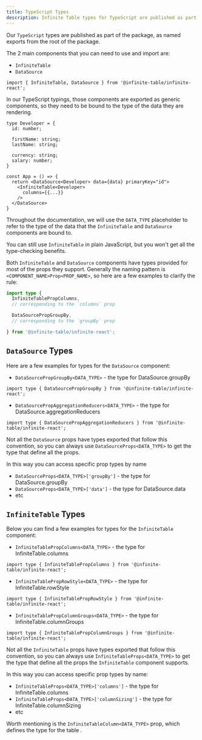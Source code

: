 ```yaml
---
title: TypeScript Types
description: Infinite Table types for TypeScript are published as part of the package, as named exports from the root of the package.
---
```


Our `TypeScript` types are published as part of the package, as named exports from the root of the package.

The 2 main components that you can need to use and import are:

- `InfiniteTable`
- `DataSource`

```tsx file="Importing_InfiniteTable_and_DataSource"
import { InfiniteTable, DataSource } from '@infinite-table/infinite-react';
```

<Note>

In our TypeScript typings, those components are exported as generic components, so they need to be bound to the type of the data they are rendering.

```tsx 
type Developer = {
  id: number;

  firstName: string;
  lastName: string;

  currency: string;
  salary: number;
}

const App = () => {
  return <DataSource<Developer> data={data} primaryKey="id">
    <InfiniteTable<Developer>
      columns={{...}}
    />
  </DataSource>
}
```

Throughout the documentation, we will use the `DATA_TYPE` placeholder to refer to the type of the data that the `InfiniteTable` and `DataSource` components are bound to.

</Note>

<Note>

You can still use `InfiniteTable` in plain JavaScript, but you won't get all the type-checking benefits.

</Note>

Both `InfiniteTable` and `DataSource` components have types provided for most of the props they support. Generally the naming pattern is `<COMPONENT_NAME>Prop<PROP_NAME>`, so here are a few examples to clarify the rule:

```ts
import type {
  InfiniteTablePropColumns,
  // corresponding to the `columns` prop

  DataSourcePropGroupBy,
  // corresponding to the `groupBy` prop

} from '@infinite-table/infinite-react';
```

## `DataSource` Types

Here are a few examples for types for the `DataSource` component:

 - `DataSourcePropGroupBy<DATA_TYPE>` - the type for <DPropLink name="groupBy">DataSource.groupBy</DPropLink>
```tsx
import type { DataSourcePropGroupBy } from '@infinite-table/infinite-react';
```

 - `DataSourcePropAggregationReducers<DATA_TYPE>` - the type for <DPropLink name="aggregationReducers">DataSource.aggregationReducers</DPropLink>

```tsx
import type { DataSourcePropAggregationReducers } from '@infinite-table/infinite-react';
```

<Note>

Not all the `DataSource` props have types exported that follow this convention, so you can always use `DataSourceProps<DATA_TYPE>` to get the type that define all the props.

In this way you can access specific prop types by name

 - `DataSourceProps<DATA_TYPE>['groupBy']` - the type for <DPropLink name="groupBy">DataSource.groupBy</DPropLink>
 - `DataSourceProps<DATA_TYPE>['data']` - the type for <DPropLink name="data">DataSource.data</DPropLink>
 - etc

</Note>

## `InfiniteTable` Types

Below you can find a few examples for types for the `InfiniteTable` component:

 - `InfiniteTablePropColumns<DATA_TYPE>` - the type for <PropLink name="columns">InfiniteTable.columns</PropLink>

```tsx
import type { InfiniteTablePropColumns } from '@infinite-table/infinite-react';
```

 - `InfiniteTablePropRowStyle<DATA_TYPE>` - the type for <PropLink name="rowStyle">InfiniteTable.rowStyle</PropLink>

```tsx
import type { InfiniteTablePropRowStyle } from '@infinite-table/infinite-react';
```


- `InfiniteTablePropColumnGroups<DATA_TYPE>` - the type for <PropLink name="columnGroups">InfiniteTable.columnGroups</PropLink>

```tsx
import type { InfiniteTablePropColumnGroups } from '@infinite-table/infinite-react';
```

<Note>

Not all the `InfiniteTable` props have types exported that follow this convention, so you can always use `InfiniteTableProps<DATA_TYPE>` to get the type that define all the props the `InfiniteTable` component supports.

In this way you can access specific prop types by name:

 - `InfiniteTableProps<DATA_TYPE>['columns']` - the type for <PropLink name="columns">InfiniteTable.columns</PropLink>
 - `InfiniteTableProps<DATA_TYPE>['columnSizing']` - the type for <PropLink name="columnSizing">InfiniteTable.columnSizing</PropLink>
 - etc

</Note>

<Note>

Worth mentioning is the `InfiniteTableColumn<DATA_TYPE>` prop, which defines the type for the table <PropLink name="columns" />.

</Note>